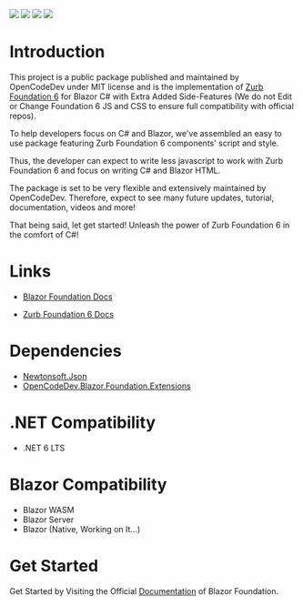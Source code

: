 ![](https://img.shields.io/badge/License-MIT-blueviolet)
![](https://img.shields.io/badge/Foundation-6.7.4-blue)
![](https://img.shields.io/nuget/v/OpenCodeDev.Blazor.Foundation?label=Latest)
![](https://img.shields.io/nuget/dt/OpenCodeDev.Blazor.Foundation?label=Downloads)

# Introduction 
This project is a public package published and maintained by OpenCodeDev under MIT license and is the implementation of [Zurb Foundation 6](https://get.foundation/index.html) for Blazor C# with Extra Added Side-Features (We do not Edit or Change Foundation 6 JS and CSS to ensure full compatibility with official repos).

To help developers focus on C# and Blazor, we've assembled an easy to use package featuring Zurb Foundation 6 components' script and style. 

Thus, the developer can expect to write less javascript to work with Zurb Foundation 6 and focus on writing C# and Blazor HTML.

The package is set to be very flexible and extensively maintained by OpenCodeDev. Therefore, expect to see many future updates, tutorial, documentation, videos and more!

That being said, let get started! Unleash the power of Zurb Foundation 6 in the comfort of C#!


# Links
* [Blazor Foundation Docs](https://bf.opencodedev.com/)

* [Zurb Foundation 6 Docs](https://get.foundation/sites/docs/)

# Dependencies
- [Newtonsoft.Json](https://www.nuget.org/packages/Newtonsoft.Json/)
- [OpenCodeDev.Blazor.Foundation.Extensions](https://www.nuget.org/packages/OpenCodeDev.Blazor.Foundation.Extensions/)

# .NET Compatibility
- .NET 6 LTS

# Blazor Compatibility
- Blazor WASM
- Blazor Server
- Blazor (Native, Working on It...)

# Get Started
Get Started by Visiting the Official [Documentation](https://bf-doc.opencodedev.com/) of Blazor Foundation.